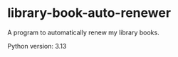# library-book-auto-renewer

A program to automatically renew my library books.

Python version: 3.13
